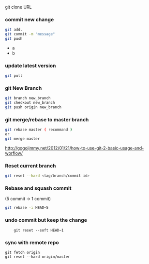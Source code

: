 git clone URL

### commit new change

```bash
git add. 
git commit -m "message"
git push
```

* a
* b

### update latest version

```bash
git pull
```

### git New Branch

```bash
git branch new_branch
git checkout new_branch
git push origin new_branch
```

### git merge/rebase to master branch

```bash
git rebase master ( recommand )
or
git merge master
```
http://gogojimmy.net/2012/01/21/how-to-use-git-2-basic-usage-and-worflow/

### Reset current branch

```bash
git reset --hard <tag/branch/commit id>
```

### Rebase and squash commit
(5 commit -> 1 commit)
```bash
git rebase -i HEAD~5
```

### undo commit but keep the change
```
    git reset --soft HEAD~1
```

### sync with remote repo
```
git fetch origin
git reset --hard origin/master
```